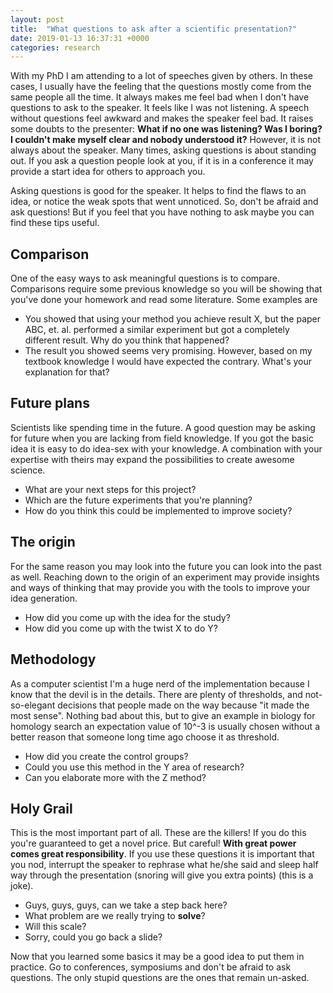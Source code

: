 ```yaml
---
layout: post
title:  "What questions to ask after a scientific presentation?"
date: 2019-01-13 16:37:31 +0000
categories: research
---
```


With my PhD I am attending to a lot of speeches given by others. In these cases, I usually have the feeling that the questions mostly come from the same people all the time. It always makes me feel bad when I don't have questions to ask to the speaker. It feels like I was not listening. A speech without questions feel awkward and makes the speaker feel bad. It raises some doubts to the presenter: **What if no one was listening? Was I boring? I couldn't make myself clear and nobody understood it?** However, it is not always about the speaker. Many times, asking questions is about standing out. If you ask a question people look at you, if it is in a conference it may provide a start idea for others to approach you.

Asking questions is good for the speaker. It helps to find the flaws to an idea, or notice the weak spots that went unnoticed. So, don't be afraid and ask questions! But if you feel that you have nothing to ask maybe you can find these tips useful.

## Comparison
One of the easy ways to ask meaningful questions is to compare. Comparisons require some previous knowledge so you will be showing that you've done your homework and read some literature. Some examples are
- You showed that using your method you achieve result X, but the paper ABC, et. al. performed a similar experiment but got a completely different result. Why do you think that happened?
- The result you showed seems very promising. However, based on my textbook knowledge I would have expected the contrary. What's your explanation for that?

## Future plans
Scientists like spending time in the future. A good question may be asking for future when you are lacking from field knowledge. If you got the basic idea it is easy to do idea-sex with your knowledge. A combination with your expertise with theirs may expand the possibilities to create awesome science.
- What are your next steps for this project?
- Which are the future experiments that you're planning?
- How do you think this could be implemented to improve society?

## The origin
For the same reason you may look into the future you can look into the past as well. Reaching down to the origin of an experiment may provide insights and ways of thinking that may provide you with the tools to improve your idea generation.
- How did you come up with the idea for the study?
- How did you come up with the twist X to do Y?

## Methodology
As a computer scientist I'm a huge nerd of the implementation because I know that the devil is in the details. There are plenty of thresholds, and not-so-elegant decisions that people made on the way because "it made the most sense". Nothing bad about this, but to give an example in biology for homology search an expectation value of 10^-3 is usually chosen without a better reason that someone long time ago choose it as threshold.
- How did you create the control groups?
- Could you use this method in the Y area of research?
- Can you elaborate more with the Z method?

## Holy Grail
This is the most important part of all. These are the killers! If you do this you're guaranteed to get a novel price. But careful! **With great power comes great responsibility**. If you use these questions it is important that you nod, interrupt the speaker to rephrase what he/she said and sleep half way through the presentation (snoring will give you extra points) (this is a joke).
- Guys, guys, guys, can we take a step back here?
- What problem are we really trying to **solve**?
- Will this scale?
- Sorry, could you go back a slide?

Now that you learned some basics it may be a good idea to put them in practice. Go to conferences, symposiums and don't be afraid to ask questions. The only stupid questions are the ones that remain un-asked.

